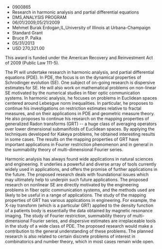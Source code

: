 
* 0900865
* Research in harmonic analysis and partial differential equations
* DMS,ANALYSIS PROGRAM
* 06/01/2009,05/21/2009
* Mehmet Burak Erdogan,IL,University of Illinois at Urbana-Champaign
* Standard Grant
* Bruce P. Palka
* 05/31/2013
* USD 270,321.00

This award is funded under the American Recovery and Reinvestment Act of 2009
(Public Law 111-5).

The PI will undertake research in harmonic analysis, and partial differential
equations (PDE). In PDE, the focus is on the dynamical properties of Schrodinger
evolution (SE). One subject of on-going research is dispersive estimates for SE.
He will also work on mathematical problems on non-linear SE motivated by the
numerical studies in fiber optic communication systems. In harmonic analysis, he
focuses on problems in Euclidean spaces centered around Lebesgue norm
inequalities. In particular, he proposes to continue his investigations on
restriction estimates relative to fractal measures, and on their applications in
PDE and geometric measure theory. He also proposes to continue his research on
the mapping properties of generalized Radon transforms (GRT) -- a huge class of
averaging operators over lower dimensional submanifolds of Euclidean spaces. By
applying the techniques developed for Kakeya problems, he obtained interesting
results in some cases. The results on the mapping properties of GRT have
important applications in Fourier restriction phenomenon and in general in the
summability theory of multi-dimensional Fourier series.

Harmonic analysis has always found wide applications in natural sciences and
engineering. It underlies a powerful and diverse array of tools currently widely
used in applications, and offers the promise of further applications in the
future. The proposed research deals with foundational issues which may
ultimately help to underpin such future applications. The proposed research on
nonlinear SE are directly motivated by the engineering problems in fiber optic
communication systems, and the methods used are likely to be useful in a range
of applications. The study of the mapping properties of GRT has various
applications in engineering. For example, the X-ray transform (which is a
particular GRT) applied to the density function of a patients body is
essentially the data obtained by magnetic resonance imaging. The study of
Fourier restriction, summability theory of multi-dimensional Fourier series, and
dispersive estimates are irreplaceable tools in the study of a wide class of
PDE. The proposed research would make a contribution to the general
understanding of these problems. The planned research is also related to certain
discrete problems of interest in combinatorics and number theory, which in most
cases remain wide open.
